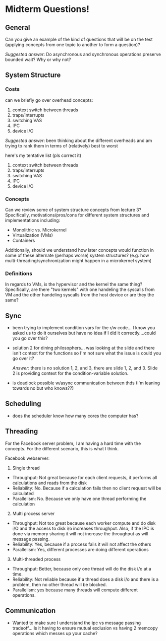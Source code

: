 # Midterm Questions!

## General

Can you give an example of the kind of questions that will be on the test (applying concepts from one topic to another to form a question)?

*Suggested answer*: Do asynchronous and synchronous operations preserve bounded wait? Why or why not?

## System Structure

### Costs

can we briefly go over overhead concepts:

1. context switch between threads
2. traps/interrupts
3. switching VAS
4. IPC
5. device I/O

*Suggested answer*: been thinking about the different overheads and am trying to rank them in terms of (relatively) best to worst

here's my tentative list (pls correct it)

1. context switch between threads
2. traps/interrupts
3. switching VAS
4. IPC
5. device I/O

### Concepts

Can we review some of system structure concepts from lecture 3? Specifically, motivations/pros/cons for different system structures and implementations including:

- Monolithic vs. Microkernel
- Virtualization (VMs)
- Containers

Additionally, should we understand how later concepts would function in some of these alternate (perhaps worse) system structures? (e.g. how multi-threading/synchronization might happen in a microkernel system)

### Definitions

In regards to VMs, is the hypervisor and the kernel the same thing? Specifically, are there "two kernels" with one handeling the syscalls from VM and the other handeling syscalls from the host device or are they the same?

## Sync

- been trying to implement condition vars for the r/w code... I know you asked us to do it ourselves but have no idea if I did it correctly....could you go over this?

- solution 2 for dining philosophers... was looking at the slide and there isn't context for the functions so I'm not sure what the issue is could you go over it?

    *Answer*: there is no solution 1, 2, and 3, there are slide 1, 2, and 3.
Slide 2 is providing context for the condition-variable solution.

- is deadlock possible w/async communication between thds (I'm leaning towards no but who knows??)

## Scheduling

- does the scheduler know how many cores the computer has?

## Threading

For the Facebook server problem, I am having a hard time with the concepts. For the different scenario, this is what I think.

Facebook webserver:

1. Single thread

  - Throughput: Not great because for each client requests, it performs all calculations and reads from the disk
  - Reliability:  No. Because if a calculation fails then no client request will be calculated
  - Parallelism: No. Because we only have one thread performing the calculation

2. Multi process server

  - Throughput: Not too great because each worker compute and do disk i/O and the access to disk i/o increases throughput. Also, if the IPC is done via memory sharing it will not increase the throughput as will message passing.
  - Reliability: Yes, because if a process fails it will not affect the others
  - Parallelism: Yes, different processes are doing different operations


3. Multi-threaded process

  - Throughput: Better, because only one thread will do the disk i/o at a time.
  - Reliability:  Not reliable because if a thread does a disk i/o and there is a problem, then no other thread will be blocked.
  - Parallelism: yes because many threads will compute different operations.

## Communication

- Wanted to make sure I understand the ipc vs message passing tradeoff...
    Is it having to ensure mutual exclusion vs having 2 memcopy operations which messes up your cache?
